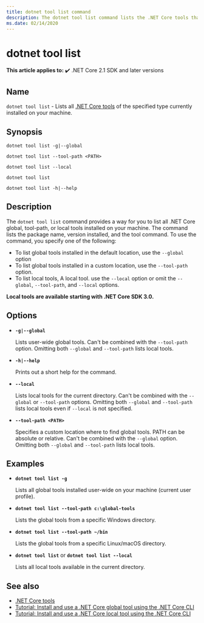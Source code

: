 ```yaml
---
title: dotnet tool list command
description: The dotnet tool list command lists the .NET Core tools that are installed on your machine.
ms.date: 02/14/2020
---
```

# dotnet tool list

**This article applies to:** ✔️ .NET Core 2.1 SDK and later versions

## Name

`dotnet tool list` - Lists all [.NET Core tools](global-tools.md) of the specified type currently installed on your machine.

## Synopsis

```dotnetcli
dotnet tool list -g|--global

dotnet tool list --tool-path <PATH>

dotnet tool list --local

dotnet tool list

dotnet tool list -h|--help
```

## Description

The `dotnet tool list` command provides a way for you to list all .NET Core global, tool-path, or local tools installed on your machine. The command lists the package name, version installed, and the tool command.  To use the command, you specify one of the following:

* To list global tools installed in the default location, use the `--global` option
* To list global tools installed in a custom location, use the `--tool-path` option.
* To list local tools, A local tool. use the `--local` option or omit the `--global`, `--tool-path`, and `--local` options.

**Local tools are available starting with .NET Core SDK 3.0.**

## Options

- **`-g|--global`**

  Lists user-wide global tools. Can't be combined with the `--tool-path` option. Omitting both `--global` and `--tool-path` lists local tools.

- **`-h|--help`**

  Prints out a short help for the command.

- **`--local`**

  Lists local tools for the current directory. Can't be combined with the `--global` or `--tool-path` options. Omitting both `--global` and `--tool-path` lists local tools even if `--local` is not specified.

- **`--tool-path <PATH>`**

  Specifies a custom location where to find global tools. PATH can be absolute or relative. Can't be combined with the `--global` option. Omitting both `--global` and `--tool-path` lists local tools.

## Examples

- **`dotnet tool list -g`**

  Lists all global tools installed user-wide on your machine (current user profile).

- **`dotnet tool list --tool-path c:\global-tools`**

  Lists the global tools from a specific Windows directory.

- **`dotnet tool list --tool-path ~/bin`**

  Lists the global tools from a specific Linux/macOS directory.

- **`dotnet tool list`** or **`dotnet tool list --local`**

  Lists all local tools available in the current directory.

## See also

- [.NET Core tools](global-tools.md)
- [Tutorial: Install and use a .NET Core global tool using the .NET Core CLI](global-tools-how-to-use.md)
- [Tutorial: Install and use a .NET Core local tool using the .NET Core CLI](local-tools-how-to-use.md)
